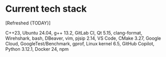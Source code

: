 # Current tech stack

[Refreshed {TODAY}]

C++23, Ubuntu 24.04, g++ 13.2, GitLab CI, Qt 5.15, clang-format, Wirehshark, bash, DBeaver, vim, pjsip 2.14, VS Code, CMake 3.27, Google Cloud, GoogleTest/Benchmark, gprof, Linux kernel 6.5, GitHub Copilot, Python 3.12.1, Docker 24, npm

